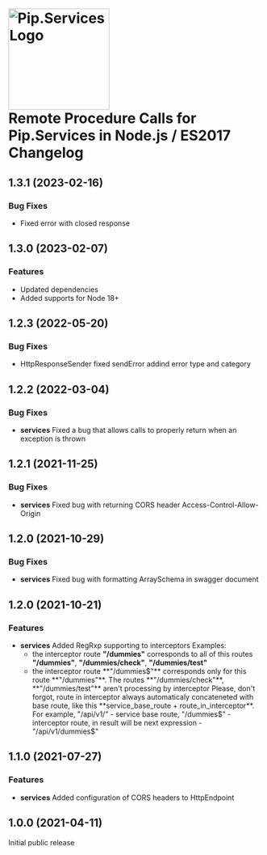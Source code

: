 # <img src="https://uploads-ssl.webflow.com/5ea5d3315186cf5ec60c3ee4/5edf1c94ce4c859f2b188094_logo.svg" alt="Pip.Services Logo" width="200"> <br/> Remote Procedure Calls for Pip.Services in Node.js / ES2017 Changelog

## <a name="1.3.1"></a> 1.3.1 (2023-02-16)

### Bug Fixes
- Fixed error with closed response

## <a name="1.3.0"></a> 1.3.0 (2023-02-07)

### Features
* Updated dependencies
* Added supports for Node 18+

## <a name="1.2.3"></a> 1.2.3 (2022-05-20)
### Bug Fixes
- HttpResponseSender fixed sendError addind error type and category 

## <a name="1.2.2"></a> 1.2.2 (2022-03-04)

### Bug Fixes
* **services** Fixed a bug that allows calls to properly return when an exception is thrown

## <a name="1.2.1"></a> 1.2.1 (2021-11-25)

### Bug Fixes
* **services** Fixed bug with returning CORS header Access-Control-Allow-Origin

## <a name="1.2.0"></a> 1.2.0 (2021-10-29)

### Bug Fixes
* **services** Fixed bug with formatting ArraySchema in swagger document

## <a name="1.2.0"></a> 1.2.0 (2021-10-21)
### Features
* **services**  Added RegRxp supporting to interceptors 
   Examples:
   - the interceptor route **"/dummies"** corresponds to all of this routes **"/dummies"**, **"/dummies/check"**, **"/dummies/test"**
   - the interceptor route **"/dummies$"** corresponds only for this route **"/dummies"**. The routes **"/dummies/check"**, **"/dummies/test"** aren't processing by interceptor
   Please, don't forgot, route in interceptor always automaticaly concateneted with base route, like this **service_base_route + route_in_interceptor**. 
   For example, "/api/v1/" - service base route, "/dummies$" - interceptor route, in result will be next expression - "/api/v1/dummies$"

## <a name="1.1.0"></a> 1.1.0 (2021-07-27)

### Features
* **services** Added configuration of CORS headers to HttpEndpoint

## <a name="1.0.0"></a> 1.0.0 (2021-04-11)

Initial public release

